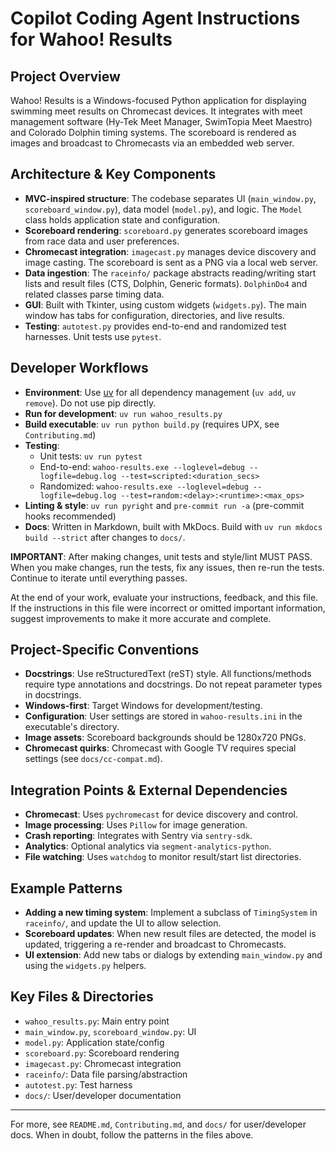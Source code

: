 
# Copilot Coding Agent Instructions for Wahoo! Results

## Project Overview

Wahoo! Results is a Windows-focused Python application for displaying swimming
meet results on Chromecast devices. It integrates with meet management software
(Hy-Tek Meet Manager, SwimTopia Meet Maestro) and Colorado Dolphin timing
systems. The scoreboard is rendered as images and broadcast to Chromecasts via
an embedded web server.

## Architecture & Key Components

- **MVC-inspired structure**: The codebase separates UI (`main_window.py`,
  `scoreboard_window.py`), data model (`model.py`), and logic. The `Model`
  class holds application state and configuration.
- **Scoreboard rendering**: `scoreboard.py` generates scoreboard images from
  race data and user preferences.
- **Chromecast integration**: `imagecast.py` manages device discovery and image
  casting. The scoreboard is sent as a PNG via a local web server.
- **Data ingestion**: The `raceinfo/` package abstracts reading/writing start
  lists and result files (CTS, Dolphin, Generic formats). `DolphinDo4` and
  related classes parse timing data.
- **GUI**: Built with Tkinter, using custom widgets (`widgets.py`). The main
  window has tabs for configuration, directories, and live results.
- **Testing**: `autotest.py` provides end-to-end and randomized test harnesses.
  Unit tests use `pytest`.

## Developer Workflows

- **Environment**: Use [uv](https://docs.astral.sh/uv/) for all dependency
  management (`uv add`, `uv remove`). Do not use pip directly.
- **Run for development**: `uv run wahoo_results.py`
- **Build executable**: `uv run python build.py` (requires UPX, see
  `Contributing.md`)
- **Testing**:
  - Unit tests: `uv run pytest`
  - End-to-end:
    `wahoo-results.exe --loglevel=debug --logfile=debug.log --test=scripted:<duration_secs>`
  - Randomized:
    `wahoo-results.exe --loglevel=debug --logfile=debug.log --test=random:<delay>:<runtime>:<max_ops>`
- **Linting & style**: `uv run pyright` and `pre-commit run -a` (pre-commit
  hooks recommended)
- **Docs**: Written in Markdown, built with MkDocs. Build with
  `uv run mkdocs build --strict` after changes to `docs/`.

**IMPORTANT**: After making changes, unit tests and style/lint MUST PASS. When
you make changes, run the tests, fix any issues, then re-run the tests.
Continue to iterate until everything passes.

At the end of your work, evaluate your instructions, feedback, and this file.
If the instructions in this file were incorrect or omitted important
information, suggest improvements to make it more accurate and complete.

## Project-Specific Conventions

- **Docstrings**: Use reStructuredText (reST) style. All functions/methods
  require type annotations and docstrings. Do not repeat parameter types in
  docstrings.
- **Windows-first**: Target Windows for development/testing.
- **Configuration**: User settings are stored in `wahoo-results.ini` in the
  executable's directory.
- **Image assets**: Scoreboard backgrounds should be 1280x720 PNGs.
- **Chromecast quirks**: Chromecast with Google TV requires special settings
  (see `docs/cc-compat.md`).

## Integration Points & External Dependencies

- **Chromecast**: Uses `pychromecast` for device discovery and control.
- **Image processing**: Uses `Pillow` for image generation.
- **Crash reporting**: Integrates with Sentry via `sentry-sdk`.
- **Analytics**: Optional analytics via `segment-analytics-python`.
- **File watching**: Uses `watchdog` to monitor result/start list directories.

## Example Patterns

- **Adding a new timing system**: Implement a subclass of `TimingSystem` in
  `raceinfo/`, and update the UI to allow selection.
- **Scoreboard updates**: When new result files are detected, the model is
  updated, triggering a re-render and broadcast to Chromecasts.
- **UI extension**: Add new tabs or dialogs by extending `main_window.py` and
  using the `widgets.py` helpers.

## Key Files & Directories

- `wahoo_results.py`: Main entry point
- `main_window.py`, `scoreboard_window.py`: UI
- `model.py`: Application state/config
- `scoreboard.py`: Scoreboard rendering
- `imagecast.py`: Chromecast integration
- `raceinfo/`: Data file parsing/abstraction
- `autotest.py`: Test harness
- `docs/`: User/developer documentation

---
For more, see `README.md`, `Contributing.md`, and `docs/` for user/developer
docs. When in doubt, follow the patterns in the files above.
